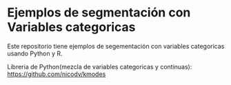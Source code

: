 # Ejemplos de segmentación con Variables categoricas
Este repositorio tiene ejemplos de segementación con variables categoricas usando Python y R.

Libreria de Python(mezcla de variables categoricas y continuas): https://github.com/nicodv/kmodes
